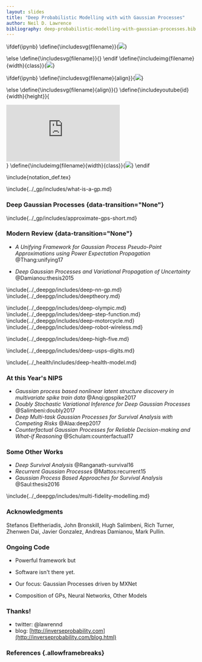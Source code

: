```yaml
---
layout: slides
title: "Deep Probabilistic Modelling with with Gaussian Processes"
author: Neil D. Lawrence
bibliography: deep-probabilistic-modelling-with-gaussian-processes.bib
---
```

\ifdef{ipynb}
\define{\includesvg{filename}}{<img src="\filename">}

\else
\define{\includesvg{filename}}{<object class="svgplot" data="\filename"></object>}
\endif
\define{\includeimg{filename}{width}{class}}{<img class="\class" src="\filename" width="\width" style="background:none; border:none; box-shadow:none;">}
<!--Notes from Stefanos: Hey Neil, 

Just realised that there was no comment on the fact that a DGP is not a GP, only the current layer conditioned on all previous ones.

I don't know if you want to clarify that. I believe that the majority of the audience won't have that knowledge and they may leave with the wrong impression.

Although, I don't know where is the right time to introduce that in the talk.

Hope that's helpful.

Cheers,
Stefanos

Comments from Rich!


CMB samples -> Life
-->

\ifdef{ipynb}
\define{\includesvg{filename}{align}}{<img src="\filename" align="\align">}

\else
\define{\includesvg{filename}{align}}{<object class="svgplot" align="\align" data="\filename"></object>}
\define{\includeyoutube{id}{width}{height}}{<div>
<iframe src="https://www.youtube.com/embed/\id" width="\width" height="\height" allowtransparency="true"  frameborder="0"></iframe></div>}
\define{\includeimg{filename}{width}{class}}{<img class="\class" src="\filename" width="\width" style="background:none; border:none; box-shadow:none;">}
\endif

\include{notation_def.tex}

\include{../_gp/includes/what-is-a-gp.md}


### Deep Gaussian Processes {data-transition="None"}

\include{../_gp/includes/approximate-gps-short.md}

### Modern Review {data-transition="None"}

* *A Unifying Framework for Gaussian Process Pseudo-Point Approximations using Power Expectation Propagation*
    @Thang:unifying17

* *Deep Gaussian Processes and Variational Propagation of Uncertainty*
    @Damianou:thesis2015



\include{../_deepgp/includes/deep-nn-gp.md}
\include{../_deepgp/includes/deeptheory.md}

\include{../_deepgp/includes/deep-olympic.md}
\include{../_deepgp/includes/deep-step-function.md}
\include{../_deepgp/includes/deep-motorcycle.md}
\include{../_deepgp/includes/deep-robot-wireless.md}

\include{../_deepgp/includes/deep-high-five.md}

\include{../_deepgp/includes/deep-usps-digits.md}




\include{../_health/includes/deep-health-model.md}


### At this Year's NIPS

* *Gaussian process based nonlinear latent structure discovery in multivariate spike train data*
    @Anqi:gpspike2017
* *Doubly Stochastic Variational Inference for Deep Gaussian Processes*
    @Salimbeni:doubly2017
* *Deep Multi-task Gaussian Processes for Survival Analysis with Competing Risks*
    @Alaa:deep2017
* *Counterfactual Gaussian Processes for Reliable Decision-making and What-if Reasoning*
    @Schulam:counterfactual17


### Some Other Works

* *Deep Survival Analysis*
    @Ranganath-survival16
* *Recurrent Gaussian Processes*
    @Mattos:recurrent15
* *Gaussian Process Based Approaches for Survival Analysis*
    @Saul:thesis2016

\include{../_deepgp/includes/multi-fidelity-modelling.md}

### Acknowledgments

Stefanos  Eleftheriadis, John Bronskill, Hugh Salimbeni, Rich Turner, Zhenwen Dai, Javier Gonzalez, Andreas Damianou, Mark Pullin.

### Ongoing Code

* Powerful framework but

* Software isn't there yet.

* Our focus: Gaussian Processes driven by MXNet

* Composition of GPs, Neural Networks, Other Models

### Thanks!

* twitter: \@lawrennd
* blog: [http://inverseprobability.com](http://inverseprobability.com/blog.html)

### References {.allowframebreaks}


